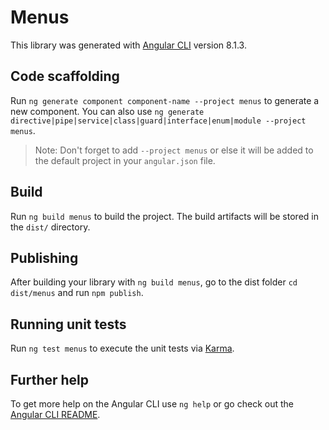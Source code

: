# Menus

This library was generated with [Angular CLI](https://github.com/angular/angular-cli) version 8.1.3.

## Code scaffolding

Run `ng generate component component-name --project menus` to generate a new component. You can also use `ng generate directive|pipe|service|class|guard|interface|enum|module --project menus`.
> Note: Don't forget to add `--project menus` or else it will be added to the default project in your `angular.json` file. 

## Build

Run `ng build menus` to build the project. The build artifacts will be stored in the `dist/` directory.

## Publishing

After building your library with `ng build menus`, go to the dist folder `cd dist/menus` and run `npm publish`.

## Running unit tests

Run `ng test menus` to execute the unit tests via [Karma](https://karma-runner.github.io).

## Further help

To get more help on the Angular CLI use `ng help` or go check out the [Angular CLI README](https://github.com/angular/angular-cli/blob/master/README.md).
